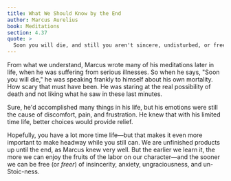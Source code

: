 ```yaml
---
title: What We Should Know by the End
author: Marcus Aurelius
book: Meditations
section: 4.37
quote: >
  Soon you will die, and still you aren't sincere, undisturbed, or free from suspicion that external things can harm you, nor are you gracious to all, knowing that wisdom and acting justly are one and the same.
---
```


From what we understand, Marcus wrote many of his meditations later in life, when he was suffering from serious illnesses. So when he says, "Soon you will die," he was speaking frankly to himself about his own mortality. How scary that must have been. He was staring at the real possibility of death and not liking what he saw in these last minutes.

Sure, he'd accomplished many things in his life, but his emotions were still the cause of discomfort, pain, and frustration. He knew that with his limited time life, better choices would provide relief.

Hopefully, you have a lot more time life—but that makes it even more important to make headway while you still can. We are unfinished products up until the end, as Marcus knew very well. But the earlier we learn it, the more we can enjoy the fruits of the labor on our character—and the sooner we can be free (or _freer_) of insincerity, anxiety, ungraciousness, and un-Stoic-ness.
